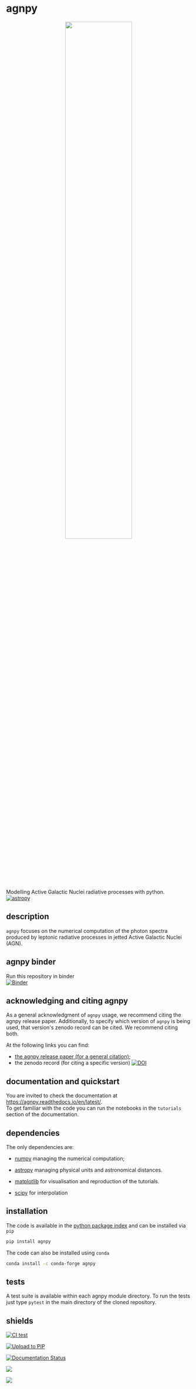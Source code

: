 # agnpy
<p align="center">
  <img width="60%" src="docs/_static/logo.png">
</p>

Modelling Active Galactic Nuclei radiative processes with python.    
[![astropy](http://img.shields.io/badge/powered%20by-AstroPy-orange.svg?style=flat)](http://www.astropy.org/)

## description
`agnpy` focuses on the numerical computation of the photon spectra produced by leptonic radiative processes in jetted Active Galactic Nuclei (AGN).

## agnpy binder
Run this repository in binder    
[![Binder](https://mybinder.org/badge_logo.svg)](https://mybinder.org/v2/gh/cosimoNigro/agnpy/HEAD)

## acknowledging and citing agnpy
As a general acknowledgment of `agnpy` usage, we recommend citing the agnpy release paper.
Additionally, to specify which version of `agnpy` is being used, that version's zenodo record can be cited.
We recommend citing both.

At the following links you can find:

 * [the agnpy release paper (for a general citation)](https://ui.adsabs.harvard.edu/abs/2022A%26A...660A..18N/abstract);
 * the zenodo record (for citing a specific version) [![DOI](https://zenodo.org/badge/DOI/10.5281/zenodo.4055175.svg)](https://doi.org/10.5281/zenodo.4055175)

## documentation and quickstart
You are invited to check the documentation at https://agnpy.readthedocs.io/en/latest/.    
To get familiar with the code you can run the notebooks in the `tutorials` section
of the documentation.

## dependencies
The only dependencies are:

* [numpy](https://numpy.org) managing the numerical computation;

* [astropy](https://www.astropy.org) managing physical units and astronomical distances.

* [matplotlib](https://matplotlib.org) for visualisation and reproduction of the tutorials.

* [scipy](https://www.scipy.org/) for interpolation 

## installation
The code is available in the [python package index](https://pypi.org/project/agnpy/) and can be installed via `pip`

```bash
pip install agnpy
```

The code can also be installed using `conda`

```bash
conda install -c conda-forge agnpy
```

## tests
A test suite is available within each agnpy module directory. To run the tests just type
`pytest` in the main directory of the cloned repository.

## shields
[![CI test](https://github.com/cosimoNigro/agnpy/actions/workflows/test.yml/badge.svg)](https://github.com/cosimoNigro/agnpy/actions/workflows/test.yml)

[![Upload to PIP](https://github.com/cosimoNigro/agnpy/actions/workflows/pip-upload.yml/badge.svg)](https://github.com/cosimoNigro/agnpy/actions/workflows/pip-upload.yml)

[![Documentation Status](https://readthedocs.org/projects/agnpy/badge/?version=latest)](https://agnpy.readthedocs.io/en/latest/?badge=latest)

![](https://codecov.io/gh/cosimoNigro/agnpy/branch/master/graph/badge.svg)

![](http://img.shields.io/pypi/v/agnpy.svg?text=version)
